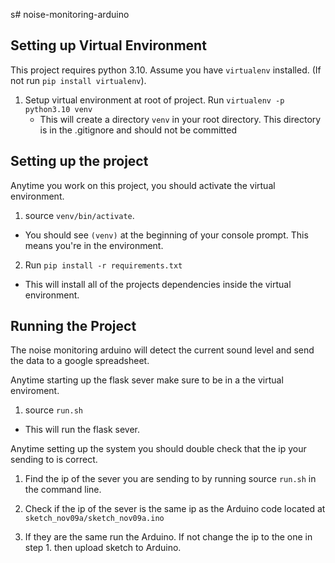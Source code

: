 s# noise-monitoring-arduino

## Setting up Virtual Environment

This project requires python 3.10. Assume you have `virtualenv` installed. (If not run `pip install virtualenv`).

1. Setup virtual environment at root of project. Run `virtualenv -p python3.10 venv`
    * This will create a directory `venv` in your root directory. This directory is in the .gitignore and should not be committed

## Setting up the project

Anytime you work on this project, you should activate the virtual environment.

1. source `venv/bin/activate`.
  * You should see `(venv)` at the beginning of your console prompt. This means you're in the environment.

2. Run `pip install -r requirements.txt`
  * This will install all of the projects dependencies inside the virtual environment.

## Running the Project

The noise monitoring arduino will detect the current sound level and send the data to a google spreadsheet. 

Anytime starting up the flask sever make sure to be in a the virtual enviroment.

1. source `run.sh`
  * This will run the flask sever.

Anytime setting up the system you should double check that the ip your sending to is correct.

1. Find the ip of the sever you are sending to by running source `run.sh` in the command line. 

2. Check if the ip of the sever is the same ip as the Arduino code located at `sketch_nov09a/sketch_nov09a.ino`

3. If they are the same run the Arduino. If not change the ip to the one in step 1. then upload sketch to Arduino.


